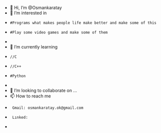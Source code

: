- 👋 Hi, I’m @Osmankaratay
- 👀 I’m interested in 
-     #Programs what makes people life make better and make some of this
-     #Play some video games and make some of them
-     
- 🌱 I’m currently learning 
-     //C
-     //C++
-     #Python
-     
- 💞️ I’m looking to collaborate on ...
- 📫 How to reach me
-      Gmail: osmankaratay.ok@gmail.com
-      Lınked: 
-      

<!---
Osmankaratay/Osmankaratay is a ✨ special ✨ repository because its `README.md` (this file) appears on your GitHub profile.
You can click the Preview link to take a look at your changes.
--->
